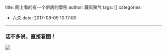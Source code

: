 title: 网上看的有一个断病的案例
author: 藏风聚气
tags: []
categories:
  - 六爻
date: 2017-08-09 10:17:00
---
### 话不多说，直接看图！
![](http://fs-image.pull.net.cn/17-8-9/60661980.jpg!800)

